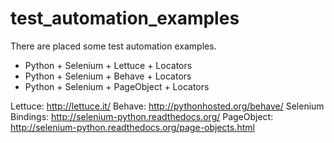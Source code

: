 # test_automation_examples

There are placed some test automation examples.

* Python + Selenium + Lettuce + Locators
* Python + Selenium + Behave + Locators
* Python + Selenium + PageObject + Locators

Lettuce: http://lettuce.it/
Behave: http://pythonhosted.org/behave/
Selenium Bindings: http://selenium-python.readthedocs.org/
PageObject: http://selenium-python.readthedocs.org/page-objects.html
